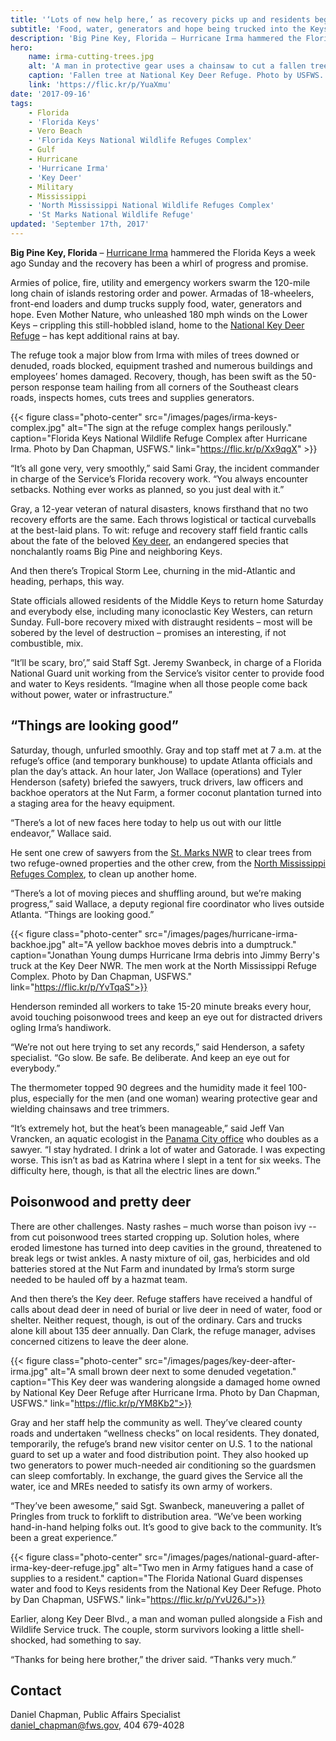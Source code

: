 ```yaml
---
title: '‘Lots of new help here,’ as recovery picks up and residents begin returning'
subtitle: 'Food, water, generators and hope being trucked into the Keys'
description: 'Big Pine Key, Florida – Hurricane Irma hammered the Florida Keys a week ago Sunday and the recovery has been a whirl of progress and promise.'
hero:
    name: irma-cutting-trees.jpg
    alt: 'A man in protective gear uses a chainsaw to cut a fallen tree.'
    caption: 'Fallen tree at National Key Deer Refuge. Photo by USFWS.'
    link: 'https://flic.kr/p/YuaXmu'
date: '2017-09-16'
tags:
    - Florida
    - 'Florida Keys'
    - Vero Beach
    - 'Florida Keys National Wildlife Refuges Complex'
    - Gulf
    - Hurricane
    - 'Hurricane Irma'
    - 'Key Deer'
    - Military
    - Mississippi
    - 'North Mississippi National Wildlife Refuges Complex'
    - 'St Marks National Wildlife Refuge'
updated: 'September 17th, 2017'
---
```

  
**Big Pine Key, Florida** – [Hurricane Irma](https://www.fws.gov/hurricane/irma) hammered the Florida Keys a week ago Sunday and the recovery has been a whirl of progress and promise.

Armies of police, fire, utility and emergency workers swarm the 120-mile long chain of islands restoring order and power. Armadas of 18-wheelers, front-end loaders and dump trucks supply food, water, generators and hope. Even Mother Nature, who unleashed 180 mph winds on the Lower Keys – crippling this still-hobbled island, home to the [National Key Deer Refuge](https://www.fws.gov/refuge/National_Key_Deer_Refuge/) – has kept additional rains at bay.

The refuge took a major blow from Irma with miles of trees downed or denuded, roads blocked, equipment trashed and numerous buildings and employees’ homes damaged. Recovery, though, has been swift as the 50-person response team hailing from all corners of the Southeast clears roads, inspects homes, cuts trees and supplies generators. 

{{< figure class="photo-center" src="/images/pages/irma-keys-complex.jpg" alt="The sign at the refuge complex hangs perilously." caption="Florida Keys National Wildlife Refuge Complex after Hurricane Irma. Photo by Dan Chapman, USFWS." link="https://flic.kr/p/Xx9qgX" >}}

“It’s all gone very, very smoothly,” said Sami Gray, the incident commander in charge of the Service’s Florida recovery work. “You always encounter setbacks. Nothing ever works as planned, so you just deal with it.”

Gray, a 12-year veteran of natural disasters, knows firsthand that no two recovery efforts are the same. Each throws logistical or tactical curveballs at the best-laid plans. To wit: refuge and recovery staff field frantic calls about the fate of the beloved [Key deer](https://www.fws.gov/refuge/National_Key_Deer_Refuge/wildlife_and_habitat/key_deer.html), an endangered species that nonchalantly roams Big Pine and neighboring Keys.

And then there’s Tropical Storm Lee, churning in the mid-Atlantic and heading, perhaps, this way.

State officials allowed residents of the Middle Keys to return home Saturday and everybody else, including many iconoclastic Key Westers, can return Sunday. Full-bore recovery mixed with distraught residents – most will be sobered by the level of destruction – promises an interesting, if not combustible, mix.

“It’ll be scary, bro’,” said Staff Sgt. Jeremy Swanbeck, in charge of a Florida National Guard unit working from the Service’s visitor center to provide food and water to Keys residents. “Imagine when all those people come back without power, water or infrastructure.”

## “Things are looking good”

Saturday, though, unfurled smoothly. Gray and top staff met at 7 a.m. at the refuge’s office (and temporary bunkhouse) to update Atlanta officials and plan the day’s attack. An hour later, Jon Wallace (operations) and Tyler Henderson (safety) briefed the sawyers, truck drivers, law officers and backhoe operators at the Nut Farm, a former coconut plantation turned into a staging area for the heavy equipment.

“There’s a lot of new faces here today to help us out with our little endeavor,” Wallace said.

He sent one crew of sawyers from the [St. Marks NWR](https://www.fws.gov/refuge/st_marks/) to clear trees from two refuge-owned properties and the other crew, from the [North Mississippi Refuges Complex](https://www.fws.gov/refuge/Coldwater_River/About_the_Complex.html), to clean up another home. 

“There’s a lot of moving pieces and shuffling around, but we’re making progress,” said Wallace, a deputy regional fire coordinator who lives outside Atlanta. “Things are looking good.”

{{< figure class="photo-center" src="/images/pages/hurricane-irma-backhoe.jpg" alt="A yellow backhoe moves debris into a dumptruck." caption="Jonathan Young dumps Hurricane Irma debris into Jimmy Berry's truck at the Key Deer NWR. The men work at the North Mississippi Refuge Complex. Photo by Dan Chapman, USFWS." link="https://flic.kr/p/YvTqaS">}}

Henderson reminded all workers to take 15-20 minute breaks every hour, avoid touching poisonwood trees and keep an eye out for distracted drivers ogling Irma’s handiwork.

“We’re not out here trying to set any records,” said Henderson, a safety specialist. “Go slow. Be safe. Be deliberate. And keep an eye out for everybody.”

The thermometer topped 90 degrees and the humidity made it feel 100-plus, especially for the men (and one woman) wearing protective gear and wielding chainsaws and tree trimmers.

“It’s extremely hot, but the heat’s been manageable,” said Jeff Van Vrancken, an aquatic ecologist in the [Panama City office](https://www.fws.gov/panamacity/) who doubles as a sawyer. “I stay hydrated. I drink a lot of water and Gatorade. I was expecting worse. This isn’t as bad as Katrina where I slept in a tent for six weeks. The difficulty here, though, is that all the electric lines are down.”

## Poisonwood and pretty deer

There are other challenges. Nasty rashes – much worse than poison ivy -- from cut poisonwood trees started cropping up. Solution holes, where eroded limestone has turned into deep cavities in the ground, threatened to break legs or twist ankles. A nasty mixture of oil, gas, herbicides and old batteries stored at the Nut Farm and inundated by Irma’s storm surge needed to be hauled off by a hazmat team.

And then there’s the Key deer. Refuge staffers have received a handful of calls about dead deer in need of burial or live deer in need of water, food or shelter. Neither request, though, is out of the ordinary. Cars and trucks alone kill about 135 deer annually. Dan Clark, the refuge manager, advises concerned citizens to leave the deer alone. 

{{< figure class="photo-center" src="/images/pages/key-deer-after-irma.jpg" alt="A small brown deer next to some denuded vegetation." caption="This Key deer was wandering alongside a damaged home owned by National Key Deer Refuge after Hurricane Irma. Photo by Dan Chapman, USFWS." link="https://flic.kr/p/YM8Kb2">}}

Gray and her staff help the community as well. They’ve cleared county roads and undertaken “wellness checks” on local residents. They donated, temporarily, the refuge’s brand new visitor center on U.S. 1 to the national guard to set up a water and food distribution point. They also hooked up two generators to power much-needed air conditioning so the guardsmen can sleep comfortably. In exchange, the guard gives the Service all the water, ice and MREs needed to satisfy its own army of workers.

“They’ve been awesome,” said Sgt. Swanbeck, maneuvering a pallet of Pringles from truck to forklift to distribution area. “We’ve been working hand-in-hand helping folks out. It’s good to give back to the community. It’s been a great experience.”

{{< figure class="photo-center" src="/images/pages/national-guard-after-irma-key-deer-refuge.jpg" alt="Two men in Army fatigues hand a case of supplies to a resident." caption="The Florida National Guard dispenses water and food to Keys residents from the National Key Deer Refuge. Photo by Dan Chapman, USFWS." link="https://flic.kr/p/YvU26J">}}

Earlier, along Key Deer Blvd., a man and woman pulled alongside a Fish and Wildlife Service truck. The couple, storm survivors looking a little shell-shocked, had something to say.

“Thanks for being here brother,” the driver said. “Thanks very much.”

## Contact

Daniel Chapman, Public Affairs Specialist  
[daniel_chapman@fws.gov](mailto:daniel_chapman@fws.gov), 404 679-4028
